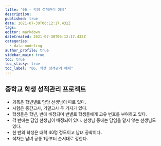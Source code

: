 ```yaml
---
title: '06 - 학생 성적관리 예제'
description: 
published: true
date: 2021-07-30T06:12:17.432Z
tags: 
editor: markdown
dateCreated: 2021-07-30T06:12:17.432Z
categories:
  - data-modeling
author_profile: true
sidebar_main: true
toc: true
toc_sticky: true
toc_label: "06. 학생 성적관리 예제"
---
```


## 중학교 학생 성적관리 프로젝트
- 과목은 학년별로 담당 선생님이 따로 있다.
- 시험은 중간고사, 기말고사 두 가지가 있다.
- 학생들은 학년, 반에 배정되며 반별로 학생들에게 고유 번호를 부여하고 있다.
- 각 반에는 담임 선생님이 배정되어 있다. 선생님 중에는 담임을 맡지 않는 선생님도 있다.
- 한 반의 학생은 대략 40명 정도이고 남녀 공학이다.
- 석차는 남녀 공통 1등부터 순서대로 정한다.